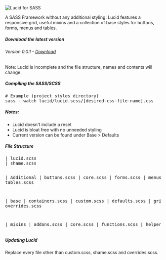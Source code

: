 <img src="http://i.imgur.com/oWAt9MZ.png" alt="Lucid for SASS" />

A SASS Framework without any additional styling. Lucid features a responsive grid, useful mixins and a collection of base styles for buttons, forms, menus and tables.

<h5>Download the latest version</h5>
<h6>Version 0.0.1 - <a href="https://github.com/invmatt/lucid/archive/master.zip" alt="Download Lucid">Download</a></h6>
<p>Note: Lucid is incomplete and the file structure, names and contents will change.</p>

<h5>Compiling the SASS/SCSS</h5>
<pre>
# Example (project styles directory)
sass --watch lucid/lucid.scss/[desired-css-file-name].css
</pre>

<h5>Notes:</h5>
<ul>
<li>Lucid doesn't include a reset</li>
<li>Lucid is bloat free with no unneeded styling</li>
<li>Current version can be found under Base > Defaults</li>
</ul>

<h5>File Structure</h5>
<pre>
| lucid.scss
| shame.scss

  | Additional
    | buttons.scss
    | core.scss
    | forms.scss
    | menus.scss
    | tables.scss
    
  | base
    | containers.scss
	| custom.scss
    | defaults.scss
    | grid.scss
    | overrides.scss
    
  | mixins
    | addons.scss
    | core.scss
    | functions.scss
    | helpers.scss
</pre>

<h5>Updating Lucid</h5>
<p>Replace every file other than custom.scss, shame.scss and overrides.scss.</p>
